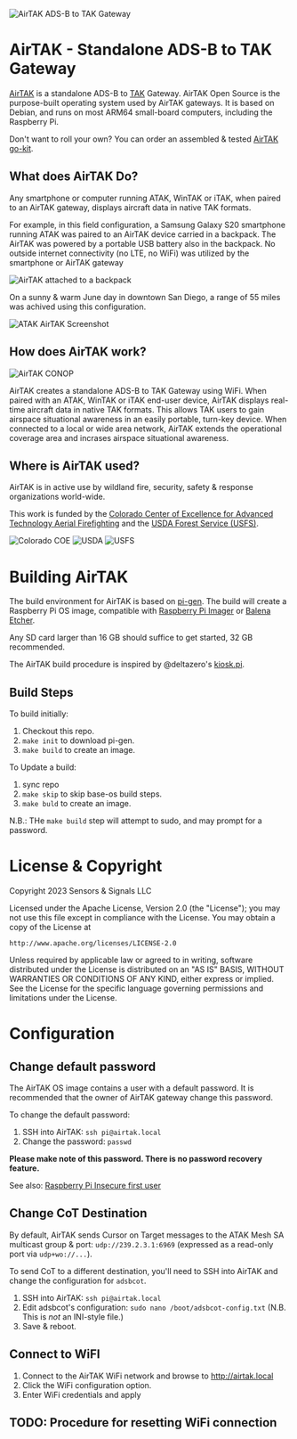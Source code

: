 ![AirTAK ADS-B to TAK Gateway](https://images.squarespace-cdn.com/content/v1/6477cab5986c146297acea21/215a9728-55f0-438b-9a82-133012ccdb1b/airtakv1.jpg?format=512w)


# AirTAK - Standalone ADS-B to TAK Gateway

[AirTAK](https://www.snstac.com/blog/introducing-airtak-v1) is a standalone ADS-B to [TAK](https://www.tak.gov) Gateway. AirTAK Open Source is the purpose-built 
operating system used by AirTAK gateways. It is based on Debian, and runs on most ARM64
small-board computers, including the Raspberry Pi.

Don't want to roll your own? You can order an assembled & tested [AirTAK go-kit](https://www.snstac.com/store/p/airtak-v1).

## What does AirTAK Do?

Any smartphone or computer running ATAK, WinTAK or iTAK, when paired to an AirTAK gateway, 
displays aircraft data in native TAK formats.

For example, in this field configuration, a Samsung Galaxy S20 smartphone running ATAK was paired to an AirTAK device carried in a backpack. The AirTAK was powered by a portable USB battery 
also in the backpack. No outside internet connectivity (no LTE, no WiFi) was utilized by the smartphone or AirTAK gateway

![AirTAK attached to a backpack](https://images.squarespace-cdn.com/content/v1/6477cab5986c146297acea21/5156f485-2d40-4609-a226-248f73032c15/backpack.png?format=256w)

On a sunny & warm June day in downtown San Diego, a range of 55 miles was achived using this 
configuration.

![ATAK AirTAK Screenshot](https://images.squarespace-cdn.com/content/v1/6477cab5986c146297acea21/916e24b9-8bc1-491d-b107-39426b0b0572/Screenshot_20230629_113649_ATAK.jpg?format=512w)


## How does AirTAK work?

![AirTAK CONOP](https://images.squarespace-cdn.com/content/v1/6477cab5986c146297acea21/4090f1e7-e65e-45f9-92de-26907b2d46bc/airtak+conop.png?format=512w)

AirTAK creates a standalone ADS-B to TAK Gateway using WiFi. When paired with an ATAK, 
WinTAK or iTAK end-user device, AirTAK displays real-time aircraft data in native TAK 
formats. This allows TAK users to gain airspace situational awareness in an easily 
portable, turn-key device. When connected to a local or wide area network, AirTAK extends the operational coverage area and incrases airspace situational awareness.

## Where is AirTAK used?

AirTAK is in active use by wildland fire, security, safety & response organizations world-wide.

This work is funded by the [Colorado Center of Excellence for Advanced Technology Aerial Firefighting](https://www.cofiretech.org/feature-projects/team-awareness-kit-tak) and the [USDA Forest Service (USFS)](https://www.fs.usda.gov/managing-land/fire).

![Colorado COE](https://images.squarespace-cdn.com/content/v1/6477cab5986c146297acea21/3eaaf2d1-60d4-4883-b944-8a02f1836664/coe+logo.png?format=105)
![USDA](https://images.squarespace-cdn.com/content/v1/6477cab5986c146297acea21/f72561b6-0cf4-4b7f-ac41-75d4bbc076d8/Logo_of_the_United_States_Department_of_Agriculture.svg.png?format=100)
![USFS](https://images.squarespace-cdn.com/content/v1/6477cab5986c146297acea21/61bde71a-14a1-455c-a8ef-90ba685f27c7/Logo_of_the_United_States_Forest_Service.svg+%281%29.png?format=100)

# Building AirTAK

The build environment for AirTAK is based on [pi-gen](https://github.com/RPi-Distro/pi-gen). 
The build will create a Raspberry Pi OS image, compatible with [Raspberry Pi Imager](https://www.raspberrypi.com/software/) or [Balena Etcher](https://etcher.balena.io/).

Any SD card larger than 16 GB should suffice to get started, 32 GB recommended.

The AirTAK build procedure is inspired by @deltazero's [kiosk.pi](https://medium.com/@deltazero/making-kioskpi-custom-raspberry-pi-os-image-using-pi-gen-99aac2cd8cb6).

## Build Steps

To build initially:

1. Checkout this repo.
2. `make init` to download pi-gen.
3. `make build` to create an image.

To Update a build:

1. sync repo
2. `make skip` to skip base-os build steps.
3. `make buld` to create an image.

N.B.: THe `make build` step will attempt to sudo, and may prompt for a password.

# License & Copyright

Copyright 2023 Sensors & Signals LLC

Licensed under the Apache License, Version 2.0 (the "License");
you may not use this file except in compliance with the License.
You may obtain a copy of the License at

    http://www.apache.org/licenses/LICENSE-2.0

Unless required by applicable law or agreed to in writing, software
distributed under the License is distributed on an "AS IS" BASIS,
WITHOUT WARRANTIES OR CONDITIONS OF ANY KIND, either express or implied.
See the License for the specific language governing permissions and
limitations under the License.

# Configuration

## Change default password

The AirTAK OS image contains a user with a default password. It is recommended that the 
owner of AirTAK gateway change this password.

To change the default password:

1. SSH into AirTAK: ``ssh pi@airtak.local``
2. Change the password: ``passwd``

**Please make note of this password. There is no password recovery feature.**

See also: [Raspberry Pi Insecure first user](https://www.raspberrypi.com/news/raspberry-pi-bullseye-update-april-2022/)


## Change CoT Destination

By default, AirTAK sends Cursor on Target messages to the ATAK Mesh SA multicast group & port: ``udp://239.2.3.1:6969`` (expressed as a read-only port via ``udp+wo://...``). 

To send CoT to a different destination, you'll need to SSH into AirTAK and change the 
configuration for ``adsbcot``.

1. SSH into AirTAK: ``ssh pi@airtak.local``
2. Edit adsbcot's configuration: ``sudo nano /boot/adsbcot-config.txt`` (N.B. This is *not* an INI-style file.)
3. Save & reboot.

## Connect to WiFI

1. Connect to the AirTAK WiFi network and browse to http://airtak.local
2. Click the WiFi configuration option.
3. Enter WiFi credentials and apply

## TODO: Procedure for resetting WiFi connection


